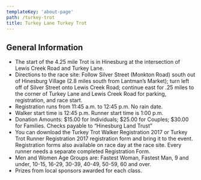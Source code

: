 ```yaml
---
templateKey: 'about-page'
path: /turkey-trot
title: Turkey Lane Turkey Trot
---
```

## General Information
- The start of the 4.25 mile Trot is in Hinesburg at the intersection of Lewis Creek Road and Turkey Lane.
- Directions to the race site: Follow Silver Street (Monkton Road) south out of Hinesburg Village (2.8 miles south from Lantman’s Market); turn left off of Silver Street onto Lewis Creek Road; continue east for .25 miles to the corner of Turkey Lane and Lewis Creek Road for parking, registration, and race start.
- Registration runs from 11:45 a.m. to 12:45 p.m. No rain date.
- Walker start time is 12:45 p.m. Runner start time is 1:00 p.m.
- Donation Amounts: $15.00 for Individuals; $25.00 for Couples; $30.00 for Families. Checks payable to “Hinesburg Land Trust”
- You can download the Turkey Trot Walker Registration 2017 or Turkey Trot Runner Registration 2017 registration form and bring it to the event. Registration forms also available on race day at the race site.  Every runner needs a separate completed Registration Form.
- Men and Women Age Groups are: Fastest Woman, Fastest Man, 9 and under, 10-15, 16-29, 30-39, 40-49, 50-59, 60 and over.
- Prizes from local sponsors awarded for each class.
